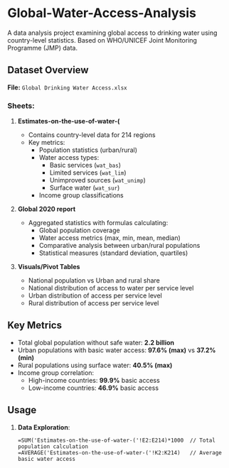# Global-Water-Access-Analysis

A data analysis project examining global access to drinking water using country-level statistics. Based on WHO/UNICEF Joint Monitoring Programme (JMP) data.


## Dataset Overview
**File:** `Global Drinking Water Access.xlsx`

### Sheets:
1. **Estimates-on-the-use-of-water-(**
   - Contains country-level data for 214 regions
   - Key metrics:
     - Population statistics (urban/rural)
     - Water access types: 
       - Basic services (`wat_bas`)
       - Limited services (`wat_lim`)
       - Unimproved sources (`wat_unimp`)
       - Surface water (`wat_sur`)
     - Income group classifications

2. **Global 2020 report**
   - Aggregated statistics with formulas calculating:
     - Global population coverage
     - Water access metrics (max, min, mean, median)
     - Comparative analysis between urban/rural populations
     - Statistical measures (standard deviation, quartiles)

3. **Visuals/Pivot Tables**
    - National population vs Urban and rural share
    - National distribution of access to water per service level
    - Urban distribution of access per service level
    - Rural distribution of access per service level

## Key Metrics
- Total global population without safe water: **2.2 billion**
- Urban populations with basic water access: **97.6% (max)** vs **37.2% (min)**
- Rural populations using surface water: **40.5% (max)**
- Income group correlation:
  - High-income countries: **99.9%** basic access
  - Low-income countries: **46.9%** basic access

## Usage
1. **Data Exploration**:
   ```excel
   =SUM('Estimates-on-the-use-of-water-('!E2:E214)*1000  // Total population calculation
   =AVERAGE('Estimates-on-the-use-of-water-('!K2:K214)   // Average basic water access
